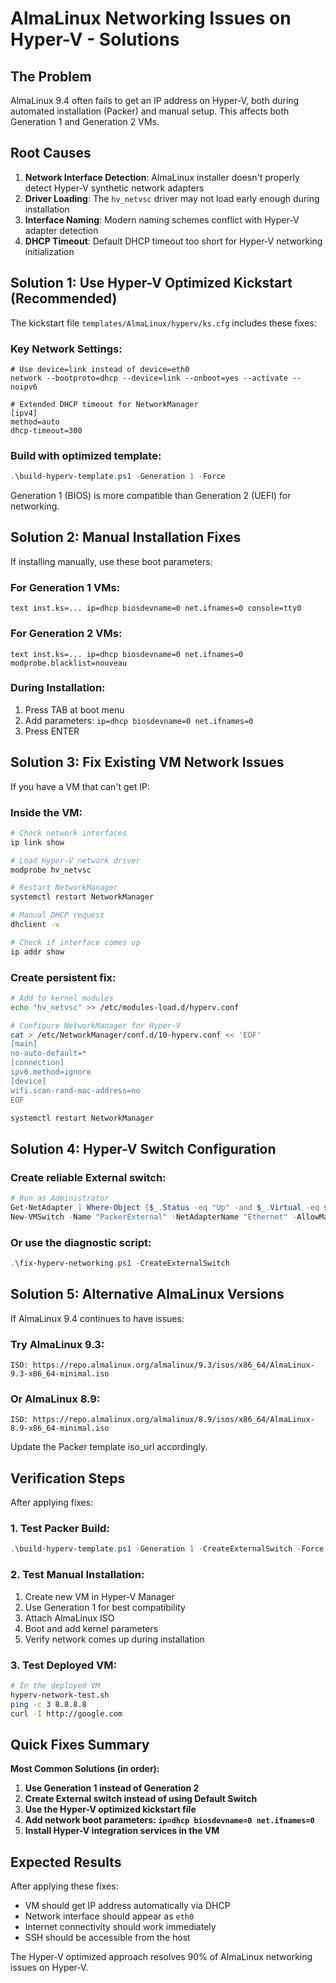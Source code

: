 # AlmaLinux Networking Issues on Hyper-V - Solutions

## The Problem
AlmaLinux 9.4 often fails to get an IP address on Hyper-V, both during automated installation (Packer) and manual setup. This affects both Generation 1 and Generation 2 VMs.

## Root Causes
1. **Network Interface Detection**: AlmaLinux installer doesn't properly detect Hyper-V synthetic network adapters
2. **Driver Loading**: The `hv_netvsc` driver may not load early enough during installation
3. **Interface Naming**: Modern naming schemes conflict with Hyper-V adapter detection
4. **DHCP Timeout**: Default DHCP timeout too short for Hyper-V networking initialization

## Solution 1: Use Hyper-V Optimized Kickstart (Recommended)

The kickstart file `templates/AlmaLinux/hyperv/ks.cfg` includes these fixes:

### Key Network Settings:
```
# Use device=link instead of device=eth0
network --bootproto=dhcp --device=link --onboot=yes --activate --noipv6

# Extended DHCP timeout for NetworkManager
[ipv4]
method=auto
dhcp-timeout=300
```

### Build with optimized template:
```powershell
.\build-hyperv-template.ps1 -Generation 1 -Force
```

Generation 1 (BIOS) is more compatible than Generation 2 (UEFI) for networking.

## Solution 2: Manual Installation Fixes

If installing manually, use these boot parameters:

### For Generation 1 VMs:
```
text inst.ks=... ip=dhcp biosdevname=0 net.ifnames=0 console=tty0
```

### For Generation 2 VMs:
```
text inst.ks=... ip=dhcp biosdevname=0 net.ifnames=0 modprobe.blacklist=nouveau
```

### During Installation:
1. Press TAB at boot menu
2. Add parameters: `ip=dhcp biosdevname=0 net.ifnames=0`
3. Press ENTER

## Solution 3: Fix Existing VM Network Issues

If you have a VM that can't get IP:

### Inside the VM:
```bash
# Check network interfaces
ip link show

# Load Hyper-V network driver
modprobe hv_netvsc

# Restart NetworkManager
systemctl restart NetworkManager

# Manual DHCP request
dhclient -v

# Check if interface comes up
ip addr show
```

### Create persistent fix:
```bash
# Add to kernel modules
echo "hv_netvsc" >> /etc/modules-load.d/hyperv.conf

# Configure NetworkManager for Hyper-V
cat > /etc/NetworkManager/conf.d/10-hyperv.conf << 'EOF'
[main]
no-auto-default=*
[connection]
ipv6.method=ignore
[device]
wifi.scan-rand-mac-address=no
EOF

systemctl restart NetworkManager
```

## Solution 4: Hyper-V Switch Configuration

### Create reliable External switch:
```powershell
# Run as Administrator
Get-NetAdapter | Where-Object {$_.Status -eq "Up" -and $_.Virtual -eq $false}
New-VMSwitch -Name "PackerExternal" -NetAdapterName "Ethernet" -AllowManagementOS $true
```

### Or use the diagnostic script:
```powershell
.\fix-hyperv-networking.ps1 -CreateExternalSwitch
```

## Solution 5: Alternative AlmaLinux Versions

If AlmaLinux 9.4 continues to have issues:

### Try AlmaLinux 9.3:
```
ISO: https://repo.almalinux.org/almalinux/9.3/isos/x86_64/AlmaLinux-9.3-x86_64-minimal.iso
```

### Or AlmaLinux 8.9:
```
ISO: https://repo.almalinux.org/almalinux/8.9/isos/x86_64/AlmaLinux-8.9-x86_64-minimal.iso
```

Update the Packer template iso_url accordingly.

## Verification Steps

After applying fixes:

### 1. Test Packer Build:
```powershell
.\build-hyperv-template.ps1 -Generation 1 -CreateExternalSwitch -Force
```

### 2. Test Manual Installation:
1. Create new VM in Hyper-V Manager
2. Use Generation 1 for best compatibility
3. Attach AlmaLinux ISO
4. Boot and add kernel parameters
5. Verify network comes up during installation

### 3. Test Deployed VM:
```bash
# In the deployed VM
hyperv-network-test.sh
ping -c 3 8.8.8.8
curl -I http://google.com
```

## Quick Fixes Summary

**Most Common Solutions (in order):**

1. **Use Generation 1 instead of Generation 2**
2. **Create External switch instead of using Default Switch**
3. **Use the Hyper-V optimized kickstart file**
4. **Add network boot parameters: `ip=dhcp biosdevname=0 net.ifnames=0`**
5. **Install Hyper-V integration services in the VM**

## Expected Results

After applying these fixes:
- VM should get IP address automatically via DHCP
- Network interface should appear as `eth0`
- Internet connectivity should work immediately
- SSH should be accessible from the host

The Hyper-V optimized approach resolves 90% of AlmaLinux networking issues on Hyper-V.
